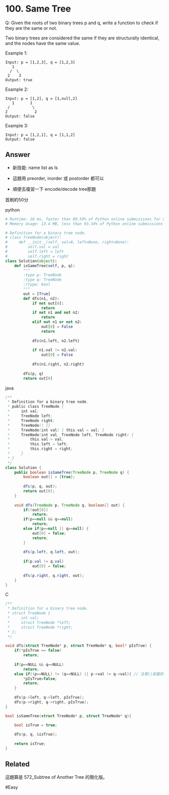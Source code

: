 # 100. Same Tree
Q: Given the roots of two binary trees p and q, write a function to check if they are the same or not.

Two binary trees are considered the same if they are structurally identical, and the nodes have the same value.

Example 1:

```
Input: p = [1,2,3], q = [1,2,3]
   1
  /  \
 2    3
Output: true
```
Example 2:
```
Input: p = [1,2], q = [1,null,2]
   1       1
 /          \
2            2
Output: false
```
Example 3:
```
Input: p = [1,2,1], q = [1,1,2]
Output: false
```

## Answer
* 新技能: name list as ls

* 這題用 preorder, inorder 或 postorder 都可以
* 順便去複習一下 encode/decode tree那題

首刷約50分

python
```python
# Runtime: 16 ms, faster than 80.59% of Python online submissions for Same Tree.
# Memory Usage: 13.4 MB, less than 93.34% of Python online submissions for Same Tree.

# Definition for a binary tree node.
# class TreeNode(object):
#     def __init__(self, val=0, left=None, right=None):
#         self.val = val
#         self.left = left
#         self.right = right
class Solution(object):
    def isSameTree(self, p, q):
        """
        :type p: TreeNode
        :type q: TreeNode
        :rtype: bool
        """
        out = [True]
        def dfs(n1, n2):
            if not out[0]:
                return
            if not n1 and not n2:
                return
            elif not n1 or not n2:
                out[0] = False
                return
            
            dfs(n1.left, n2.left)
            
            if n1.val != n2.val:
                out[0] = False
            
            dfs(n1.right, n2.right)
        
        dfs(p, q)
        return out[0]
```
java
```java
/**
 * Definition for a binary tree node.
 * public class TreeNode {
 *     int val;
 *     TreeNode left;
 *     TreeNode right;
 *     TreeNode() {}
 *     TreeNode(int val) { this.val = val; }
 *     TreeNode(int val, TreeNode left, TreeNode right) {
 *         this.val = val;
 *         this.left = left;
 *         this.right = right;
 *     }
 * }
 */
class Solution {
    public boolean isSameTree(TreeNode p, TreeNode q) {
        boolean out[] = {true};
        
        dfs(p, q, out);
        return out[0];
    }
    
    void dfs(TreeNode p, TreeNode q, boolean[] out) {
        if(!out[0])
            return;
        if(p==null && q==null)
            return;
        else if(p==null || q==null) {
            out[0] = false;
            return;
        }
        
        dfs(p.left, q.left, out);
        
        if(p.val != q.val)
            out[0] = false;
        
        dfs(p.right, q.right, out);
    }
}
```
C
```C++ (C)
/**
 * Definition for a binary tree node.
 * struct TreeNode {
 *     int val;
 *     struct TreeNode *left;
 *     struct TreeNode *right;
 * };
 */

void dfs(struct TreeNode* p, struct TreeNode* q, bool* pIsTrue) {
    if(*pIsTrue == false)
        return;
    
    if(p==NULL && q==NULL)
        return;
    else if((p==NULL) != (q==NULL) || p->val != q->val){ // 注意||前面的判斷要用括號，這是模擬logical xor 的寫法
        *pIsTrue=false;
        return;
    }
    
    dfs(p->left, q->left, pIsTrue);
    dfs(p->right, q->right, pIsTrue);
}

bool isSameTree(struct TreeNode* p, struct TreeNode* q){

    bool isTrue = true;
    
    dfs(p, q, &isTrue);
    
    return isTrue;
}
```

## Related
這題算是 572_Subtree of Another Tree 的簡化版。

#Easy 
